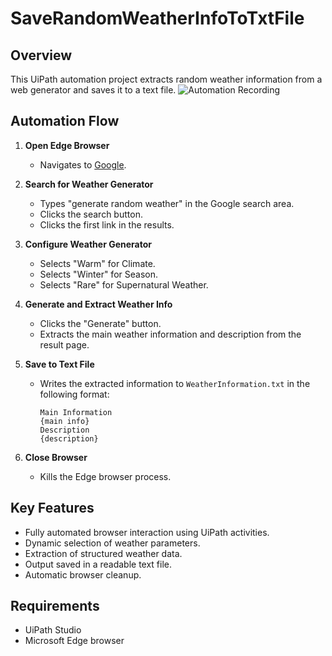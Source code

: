 # SaveRandomWeatherInfoToTxtFile

## Overview

This UiPath automation project extracts random weather information from a web generator and saves it to a text file.
![Automation Recording](https://github.com/amrayman999/Raya-RPA-Training/blob/master/Automation%20Developer%20Associate/Task01/AutomationRecording.gif)

## Automation Flow

1. **Open Edge Browser**  
   - Navigates to [Google](https://www.google.com).

2. **Search for Weather Generator**  
   - Types "generate random weather" in the Google search area.
   - Clicks the search button.
   - Clicks the first link in the results.

3. **Configure Weather Generator**  
   - Selects "Warm" for Climate.
   - Selects "Winter" for Season.
   - Selects "Rare" for Supernatural Weather.

4. **Generate and Extract Weather Info**  
   - Clicks the "Generate" button.
   - Extracts the main weather information and description from the result page.

5. **Save to Text File**  
   - Writes the extracted information to `WeatherInformation.txt` in the following format:
     ```
     Main Information
     {main info}
     Description
     {description}
     ```

6. **Close Browser**  
   - Kills the Edge browser process.

## Key Features

- Fully automated browser interaction using UiPath activities.
- Dynamic selection of weather parameters.
- Extraction of structured weather data.
- Output saved in a readable text file.
- Automatic browser cleanup.

## Requirements

- UiPath Studio
- Microsoft Edge browser
